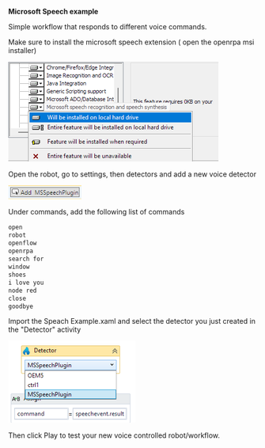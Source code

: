 **Microsoft Speech example**

Simple workflow that responds to different voice commands.

Make sure to install the microsoft speech extension ( open the openrpa msi installer)

![image-20211209111913951](msi.png)

Open the robot, go to settings, then detectors and add a new voice detector

![image-20211209111955012](adddetector.png)

Under commands, add the following list of commands

```
open
robot
openflow
openrpa
search for
window
shoes
i love you
node red
close
goodbye
```

Import the Speach Example.xaml and select the detector you just created in the "Detector" activity

![image-20211209112149668](detector.png)

Then click Play to test your new voice controlled robot/workflow. 
